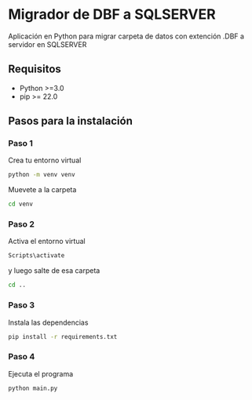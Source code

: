 # Migrador de DBF a SQLSERVER

Aplicación en Python para migrar carpeta de datos con extención .DBF a servidor en SQLSERVER

## Requisitos

- Python >=3.0
- pip >= 22.0

## Pasos para la instalación 

### Paso 1

Crea tu entorno virtual
```bash
python -m venv venv
```

Muevete a la carpeta
```bash
cd venv
```

### Paso 2
Activa el entorno virtual

```bash
Scripts\activate
```

y luego salte de esa carpeta

```bash
cd ..
```

### Paso 3
Instala las dependencias

```bash
pip install -r requirements.txt
```

### Paso 4 
Ejecuta el programa

```bash
python main.py
```
